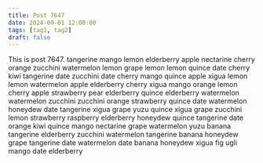 ```yaml
---
title: Post 7647
date: 2024-09-01 12:00:00
tags: [tag1, tag2]
draft: false
---
```

This is post 7647.
tangerine
mango
lemon
elderberry
apple
nectarine
cherry
orange
zucchini
watermelon
lemon
grape
lemon
lemon
quince
date
cherry
kiwi
tangerine
date
zucchini
date
cherry
mango
quince
apple
xigua
lemon
lemon
watermelon
apple
elderberry
cherry
xigua
mango
orange
lemon
cherry
apple
strawberry
pear
elderberry
quince
elderberry
watermelon
watermelon
zucchini
zucchini
orange
strawberry
quince
date
watermelon
honeydew
date
tangerine
xigua
grape
yuzu
quince
xigua
grape
zucchini
lemon
strawberry
raspberry
elderberry
honeydew
quince
tangerine
date
orange
kiwi
quince
mango
nectarine
grape
watermelon
yuzu
banana
tangerine
elderberry
zucchini
watermelon
tangerine
banana
honeydew
grape
tangerine
date
watermelon
date
banana
honeydew
xigua
fig
ugli
mango
date
elderberry
